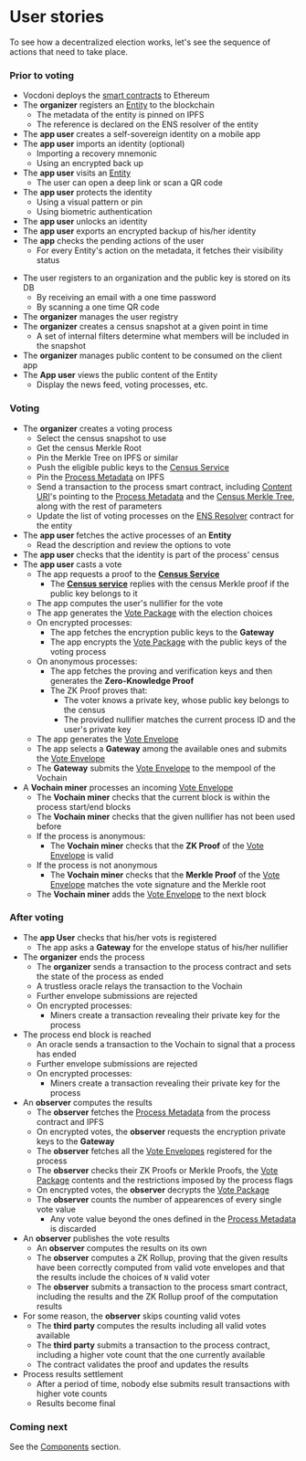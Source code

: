 # User stories

To see how a decentralized election works, let's see the sequence of actions that need to take place.

### Prior to voting

- Vocdoni deploys the [smart contracts](https://gitlab.com/vocdoni/dvote-solidity#contracts) to Ethereum
- The **organizer** registers an [Entity](/architecture/components/entities) to the blockchain
	- The metadata of the entity is pinned on IPFS
	- The reference is declared on the ENS resolver of the entity
- The **app user** creates a self-sovereign identity on a mobile app
- The **app user** imports an identity (optional)
	- Importing a recovery mnemonic
	- Using an encrypted back up
- The **app user** visits an [Entity](/architecture/components/entities)
	- The user can open a deep link or scan a QR code
- The **app user** protects the identity
	- Using a visual pattern or pin
	- Using biometric authentication
- The **app user** unlocks an identity
- The **app user** exports an encrypted backup of his/her identity
- The **app** checks the pending actions of the user
	- For every Entity's action on the metadata, it fetches their visibility status
<!-- - The **app user** performs custom requests with the Entity's backend -->
<!--	 - Sign up -->
<!--		 - Proove that the user owns the private/public key -->
<!--		 - Provide personal information -->
<!--	 - Submit a picture -->
<!--		 - Run a KYC process with a selfie and ID card pictures -->
<!--	 - Make a payment -->
<!--	 - Resolve a captcha -->
<!--	 - Etc. -->
- The user registers to an organization and the public key is stored on its DB
	- By receiving an email with a one time password
	- By scanning a one time QR code
- The **organizer** manages the user registry
- The **organizer** creates a census snapshot at a given point in time
	- A set of internal filters determine what members will be included in the snapshot
- The **organizer** manages public content to be consumed on the client app
- The **App user** views the public content of the Entity
	- Display the news feed, voting processes, etc.

### Voting

- The **organizer** creates a voting process
	- Select the census snapshot to use
	- Get the census Merkle Root
	- Pin the Merkle Tree on IPFS or similar
	- Push the eligible public keys to the [Census Service](/architecture/components/census-service)
	- Pin the [Process Metadata](/architecture/components/processes?id=process-metadata-json) on IPFS
	- Send a transaction to the process smart contract, including [Content URI](/architecture/protocol/data-origins?id=content-uri)'s pointing to the [Process Metadata](/architecture/components/processes?id=process-metadata-json) and the [Census Merkle Tree](/architecture/census-overview), along with the rest of parameters
	- Update the list of voting processes on the [ENS Resolver](/architecture/components/entities?id=entity-resolver) contract for the entity
- The **app user** fetches the active processes of an **Entity**
	- Read the description and review the options to vote
- The **app user** checks that the identity is part of the process' census
- The **app user** casts a vote
	- The app requests a proof to the **[Census Service](/architecture/components/census-service)**
		- The **[Census service](/architecture/components/census-service)** replies with the census Merkle proof if the public key belongs to it
	- The app computes the user's nullifier for the vote
	- The app generates the [Vote Package](/architecture/components/processes?id=vote-package-zk-snarks) with the election choices
	- On encrypted processes:
		- The app fetches the encryption public keys to the **Gateway**
		- The app encrypts the [Vote Package](/architecture/components/processes?id=vote-package-zk-snarks) with the public keys of the voting process
	- On anonymous processes:
		- The app fetches the proving and verification keys and then generates the **Zero-Knowledge Proof**
		- The ZK Proof proves that:
			- The voter knows a private key, whose public key belongs to the census
			- The provided nullifier matches the current process ID and the user's private key
	<!-- - ~POW~ -->
	- The app generates the [Vote Envelope](/architecture/components/processes?id=vote-envelope-zk-snarks)
	- The app selects a **Gateway** among the available ones and submits the [Vote Envelope](/architecture/components/processes?id=vote-envelope-zk-snarks)
	- The **Gateway** submits the [Vote Envelope](/architecture/components/processes?id=vote-envelope-zk-snarks) to the mempool of the Vochain
- A **Vochain miner** processes an incoming [Vote Envelope](/architecture/components/processes?id=vote-envelope)
	- The **Vochain miner** checks that the current block is within the process start/end blocks
	- The **Vochain miner** checks that the given nullifier has not been used before
	- If the process is anonymous:
		- The **Vochain miner** checks that the **ZK Proof** of the [Vote Envelope](/architecture/components/processes?id=vote-envelope) is valid
	- If the process is not anonymous
		- The **Vochain miner** checks that the **Merkle Proof** of the [Vote Envelope](/architecture/components/processes?id=vote-envelope) matches the vote signature and the Merkle root
	- The **Vochain miner** adds the [Vote Envelope](/architecture/components/processes?id=vote-envelope) to the next block

### After voting

- The **app User** checks that his/her vots is registered
	- The app asks a **Gateway** for the envelope status of his/her nullifier
- The **organizer** ends the process
	- The **organizer** sends a transaction to the process contract and sets the state of the process as ended
	- A trustless oracle relays the transaction to the Vochain
	- Further envelope submissions are rejected
	- On encrypted processes:
		- Miners create a transaction revealing their private key for the process
- The process end block is reached
	- An oracle sends a transaction to the Vochain to signal that a process has ended
	- Further envelope submissions are rejected
	- On encrypted processes:
		- Miners create a transaction revealing their private key for the process
- An **observer** computes the results
	- The **observer** fetches the [Process Metadata](/architecture/components/processes?id=process-metadata-json) from the process contract and IPFS
	- On encrypted votes, the **observer** requests the encryption private keys to the **Gateway**
	- The **observer** fetches all the [Vote Envelopes](/architecture/components/processes?id=vote-envelope) registered for the process
	- The **observer** checks their ZK Proofs or Merkle Proofs, the [Vote Package](/architecture/components/processes?id=vote-package-zk-snarks) contents and the restrictions imposed by the process flags
	- On encrypted votes, the **observer** decrypts the [Vote Package](/architecture/components/processes?id=vote-package-zk-snarks)
	- The **observer** counts the number of appearences of every single vote value
		- Any vote value beyond the ones defined in the [Process Metadata](/architecture/components/processes?id=process-metadata-json) is discarded
- An **observer** publishes the vote results
	<!-- - The **observer** deposits an amount as stake to the contract -->
	- An **observer** computes the results on its own
	- The **observer** computes a ZK Rollup, proving that the given results have been correctly computed from valid vote envelopes and that the results include the choices of `N` valid voter
	- The **observer** submits a transaction to the process smart contract, including the results and the ZK Rollup proof of the computation results
- For some reason, the **observer** skips counting valid votes
	<!-- - A **third party** deposits an amount of stake higher than the one of the observer -->
	- The **third party** computes the results including all valid votes available
	- The **third party** submits a transaction to the process contract, including a higher vote count that the one currently available
	- The contract validates the proof and updates the results
	<!-- - The contract validates the proof, updates the results and the stake of the **observer** is slashed -->
- Process results settlement
	- After a period of time, nobody else submits result transactions with higher vote counts
	- Results become final

### Coming next

See the [Components](/architecture/components) section.
